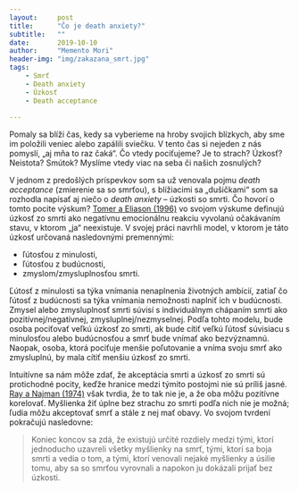 ```yaml
---
layout:     post
title:      "Čo je death anxiety?"
subtitle:   ""
date:       2019-10-10
author:     "Memento Mori"
header-img: "img/zakazana_smrt.jpg"
tags:
    - Smrť
    - Death anxiety
    - Úzkosť
    - Death acceptance
    
---
```


Pomaly sa blíži čas, kedy sa vyberieme na hroby svojich blízkych, aby sme im položili veniec alebo zapálili sviečku. V tento čas si nejeden z nás pomyslí, „aj mňa to raz čaká“. Čo vtedy pociťujeme? Je to strach? Úzkosť? Neistota? Smútok? Myslíme vtedy viac na seba či našich zosnulých? 

V jednom z predošlých príspevkov som sa už venovala pojmu <em>death acceptance</em> (zmierenie sa so smrťou), s blížiacimi sa „dušičkami“ som sa rozhodla napísať aj niečo o <em>death anxiety</em> – úzkosti so smrti. Čo hovorí o tomto pocite výskum? <a href="https://psycnet.apa.org/record/1996-05584-002">Tomer a Eliason (1996)</a> vo svojom výskume definujú úzkosť zo smrti ako negatívnu emocionálnu reakciu vyvolanú očakávaním stavu, v ktorom „ja“ neexistuje. V svojej práci navrhli model, v ktorom je táto úzkosť určovaná nasledovnými premennými: 
<ul>
	<li>ľútosťou z minulosti,</li>
	<li>ľútosťou z budúcnosti,</li>
	<li>zmyslom/zmysluplnosťou smrti.</li>
</ul> 
Ľútosť z minulosti sa týka vnímania nenaplnenia životných ambícií, zatiaľ čo ľútosť z budúcnosti sa týka vnímania nemožnosti naplniť ich v budúcnosti. Zmysel alebo zmysluplnosť smrti súvisí s individuálnym chápaním smrti ako pozitívnej/negatívnej, zmysluplnej/nezmyselnej. Podľa tohto modelu, bude osoba pociťovať veľkú úzkosť zo smrti, ak bude cítiť veľkú ľútosť súvisiacu s minulosťou alebo budúcnosťou a smrť bude vnímať ako bezvýznamnú. Naopak, osoba, ktorá pociťuje menšie poľutovanie a vníma svoju smrť ako zmysluplnú, by mala cítiť menšiu úzkosť zo smrti. 

Intuitívne sa nám môže zdať, že akceptácia smrti a úzkosť zo smrti sú protichodné pocity, keďže hranice medzi týmito postojmi nie sú príliš jasné. <a href="https://psycnet.apa.org/record/1975-25330-001">Ray a Najman (1974)</a> však tvrdia, že to tak nie je, a že oba môžu pozitívne korelovať. Myšlienka žiť úplne bez strachu zo smrti podľa nich nie je možná; ľudia môžu akceptovať smrť a stále z nej mať obavy. Vo svojom tvrdení pokračujú nasledovne:

<blockquote>Koniec koncov sa zdá, že existujú určité rozdiely medzi tými, ktorí jednoducho uzavreli všetky myšlienky na smrť, tými, ktorí sa boja smrti a vedia o tom, a tými, ktorí venovali nejaké myšlienky a úsilie tomu, aby sa so smrťou vyrovnali a napokon ju dokázali prijať bez úzkosti.</blockquote>









